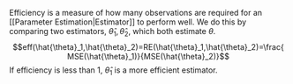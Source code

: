 Efficiency is a measure of how many observations are required for an [[Parameter Estimation|Estimator]] to perform well. We do this by comparing two estimators, $\hat{\theta}_1, \hat{\theta}_2$, which both estimate $\theta$.
$$eff(\hat{\theta}_1,\hat{\theta}_2)=RE(\hat{\theta}_1,\hat{\theta}_2)=\frac{MSE(\hat{\theta}_1)}{MSE(\hat{\theta}_2)}$$
If efficiency is less than 1, $\hat{\theta}_1$ is a more efficient estimator.